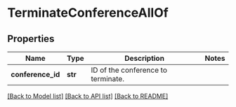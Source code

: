 # TerminateConferenceAllOf

## Properties
Name | Type | Description | Notes
------------ | ------------- | ------------- | -------------
**conference_id** | **str** | ID of the conference to terminate. | 

[[Back to Model list]](../README.md#documentation-for-models) [[Back to API list]](../README.md#documentation-for-api-endpoints) [[Back to README]](../README.md)


